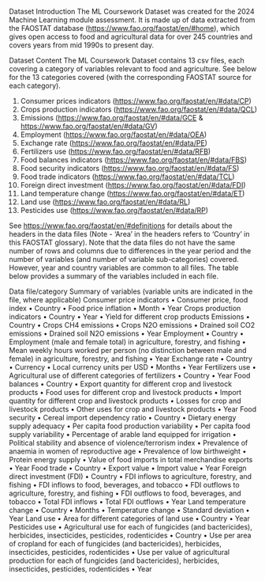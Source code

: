 Dataset Introduction
The ML Coursework Dataset was created for the 2024 Machine Learning module assessment. It is made up of data extracted from the FAOSTAT database (https://www.fao.org/faostat/en/#home), which gives open access to food and agricultural data for over 245 countries and covers years from mid 1990s to present day. 

Dataset Content
The ML Coursework Dataset contains 13 csv files, each covering a category of variables relevant to food and agriculture. See below for the 13 categories covered (with the corresponding FAOSTAT source for each category).
1.	Consumer prices indicators (https://www.fao.org/faostat/en/#data/CP)
2.	Crops production indicators (https://www.fao.org/faostat/en/#data/QCL)
3.	Emissions (https://www.fao.org/faostat/en/#data/GCE & https://www.fao.org/faostat/en/#data/GV)
4.	Employment (https://www.fao.org/faostat/en/#data/OEA) 
5.	Exchange rate (https://www.fao.org/faostat/en/#data/PE)
6.	Fertilizers use (https://www.fao.org/faostat/en/#data/RFB)
7.	Food balances indicators (https://www.fao.org/faostat/en/#data/FBS)
8.	Food security indicators (https://www.fao.org/faostat/en/#data/FS)
9.	Food trade indicators (https://www.fao.org/faostat/en/#data/TCL)
10.	Foreign direct investment (https://www.fao.org/faostat/en/#data/FDI)
11.	Land temperature change (https://www.fao.org/faostat/en/#data/ET)
12.	Land use (https://www.fao.org/faostat/en/#data/RL)
13.	Pesticides use (https://www.fao.org/faostat/en/#data/RP)

See https://www.fao.org/faostat/en/#definitions for details about the headers in the data files (Note - ‘Area’ in the headers refers to ‘Country’ in this FAOSTAT glossary). Note that the data files do not have the same number of rows and columns due to differences in the year period and the number of variables (and number of variable sub-categories) covered. However, year and country variables are common to all files. The table below provides a summary of the variables included in each file.



Data file/category	Summary of variables (variable units are indicated in the file, where applicable)
Consumer price indicators	•	Consumer price, food index
•	Country
•	Food price inflation
•	Month
•	Year
Crops production indicators	•	Country
•	Year
•	Yield for different crop products
Emissions	•	Country
•	Crops CH4 emissions
•	Crops N2O emissions
•	Drained soil CO2 emissions
•	Drained soil N2O emissions
•	Year
Employment	•	Country
•	Employment (male and female total) in agriculture, forestry, and fishing
•	Mean weekly hours worked per person (no distinction between male and female) in agriculture, forestry, and fishing
•	Year
Exchange rate	•	Country
•	Currency
•	Local currency units per USD
•	Months
•	Year
Fertilizers use	•	Agricultural use of different categories of fertilizers
•	Country
•	Year
Food balances	•	Country
•	Export quantity for different crop and livestock products
•	Food uses for different crop and livestock products
•	Import quantity for different crop and livestock products
•	Losses for crop and livestock products
•	Other uses for crop and livestock products
•	Year
Food security	•	Cereal import dependency ratio
•	Country
•	Dietary energy supply adequacy
•	Per capita food production variability
•	Per capita food supply variability
•	Percentage of arable land equipped for irrigation
•	Political stability and absence of violence/terrorism index
•	Prevalence of anaemia in women of reproductive age
•	Prevalence of low birthweight
•	Protein energy supply
•	Value of food imports in total merchandise exports
•	Year
Food trade	•	Country
•	Export value
•	Import value
•	Year
Foreign direct investment (FDI)	•	Country
•	FDI inflows to agriculture, forestry, and fishing
•	FDI inflows to food, beverages, and tobacco
•	FDI outflows to agriculture, forestry, and fishing
•	FDI outflows to food, beverages, and tobacco
•	Total FDI inflows
•	Total FDI outflows
•	Year
Land temperature change	•	Country
•	Months
•	Temperature change
•	Standard deviation
•	Year
Land use	•	Area for different categories of land use
•	Country
•	Year
Pesticides use	•	Agricultural use for each of fungicides (and bactericides), herbicides, insecticides, pesticides, rodenticides
•	Country
•	Use per area of cropland for each of fungicides (and bactericides), herbicides, insecticides, pesticides, rodenticides
•	Use per value of agricultural production for each of fungicides (and bactericides), herbicides, insecticides, pesticides, rodenticides
•	Year

